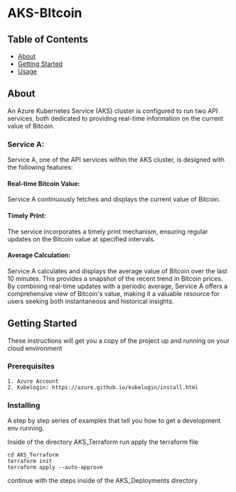 # AKS-BItcoin

## Table of Contents

- [About](#about)
- [Getting Started](#getting_started)
- [Usage](#usage)

## About <a name = "about"></a>

An Azure Kubernetes Service (AKS) cluster is configured to run two API services, both dedicated to providing real-time information on the current value of Bitcoin.

### Service A:

Service A, one of the API services within the AKS cluster, is designed with the following features:

#### Real-time Bitcoin Value:

Service A continuously fetches and displays the current value of Bitcoin.

#### Timely Print:

The service incorporates a timely print mechanism, ensuring regular updates on the Bitcoin value at specified intervals.

#### Average Calculation:

Service A calculates and displays the average value of Bitcoin over the last 10 minutes. This provides a snapshot of the recent trend in Bitcoin prices.
By combining real-time updates with a periodic average, Service A offers a comprehensive view of Bitcoin's value, making it a valuable resource for users seeking both instantaneous and historical insights.

## Getting Started <a name = "getting_started"></a>

These instructions will get you a copy of the project up and running on your cloud environment

### Prerequisites

```
1. Azure Account
2. Kubelogin: https://azure.github.io/kubelogin/install.html
```

### Installing

A step by step series of examples that tell you how to get a development env running.

Inside of the directory AKS_Terraform run apply the terraform file

```
cd AKS_Terraform
terraform init
terraform apply --auto-approve
```
continue with the steps inside of the AKS_Deployments directory


